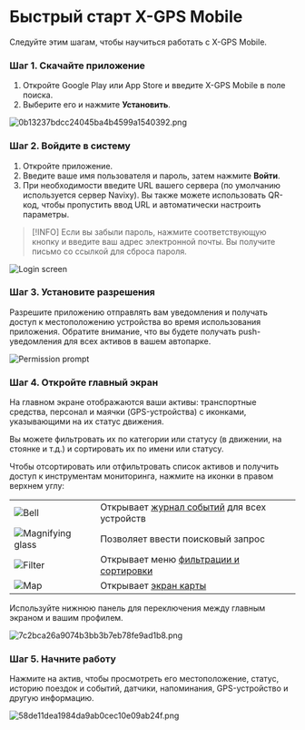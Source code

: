 # Быстрый старт X-GPS Mobile

Следуйте этим шагам, чтобы научиться работать с X-GPS Mobile.

### Шаг 1. Скачайте приложение

1. Откройте Google Play или App Store и введите X-GPS Mobile в поле поиска.
2. Выберите его и нажмите **Установить**.

![0b13237bdcc24045ba4b4599a1540392.png](attachments/0b13237bdcc24045ba4b4599a1540392.png)

### Шаг 2. Войдите в систему

1. Откройте приложение.
2. Введите ваше имя пользователя и пароль, затем нажмите **Войти**.
3. При необходимости введите URL вашего сервера (по умолчанию используется сервер Navixy). Вы также можете использовать QR-код, чтобы пропустить ввод URL и автоматически настроить параметры.

> [!INFO]
> Если вы забыли пароль, нажмите соответствующую кнопку и введите ваш адрес электронной почты. Вы получите письмо со ссылкой для сброса пароля.

![Login screen](attachments/96332b3dfb034ea98fec458a36194dcf.jpg)

### Шаг 3. Установите разрешения

Разрешите приложению отправлять вам уведомления и получать доступ к местоположению устройства во время использования приложения. Обратите внимание, что вы будете получать push-уведомления для всех активов в вашем автопарке.

![Permission prompt](attachments/6ef7d063b6c6486995fb27b6899d9498.jpg)

### Шаг 4. Откройте главный экран

На главном экране отображаются ваши активы: транспортные средства, персонал и маячки (GPS-устройства) с иконками, указывающими на их статус движения.

Вы можете фильтровать их по категории или статусу (в движении, на стоянке и т.д.) и сортировать их по имени или статусу.

Чтобы отсортировать или отфильтровать список активов и получить доступ к инструментам мониторинга, нажмите на иконки в правом верхнем углу: 

|     |     |
| --- | --- |
| ![Bell](attachments/30686e0ab36243a1b7750b825fb0e124.png) | Открывает [журнал событий](https://squaregps.atlassian.net/wiki/spaces/~7120201a6252f8d34242e3bdb7409b5d34d953/pages/3182821465/new+Assets+list#events-list) для всех устройств |
| ![Magnifying glass](attachments/d418c6eabc994093ae7d0fec2473bfe7.png) | Позволяет ввести поисковый запрос |
| ![Filter](attachments/ec4f2297610c4cb3b4abd27c4ef3c439.png) | Открывает меню [фильтрации и сортировки](https://squaregps.atlassian.net/wiki/spaces/~7120201a6252f8d34242e3bdb7409b5d34d953/pages/3182821465/new+Assets+list#sorting-and-filtering) |
| ![Map](attachments/f8ce3e11eb2b478883eea363833364fd.png) | Открывает [экран карты](https://squaregps.atlassian.net/wiki/spaces/~7120201a6252f8d34242e3bdb7409b5d34d953/pages/3182821465/new+Assets+list#map-fullscreen) |

Используйте нижнюю панель для переключения между главным экраном и вашим профилем.

![7c2bca26a9074b3bb3b7eb78fe9ad1b8.png](attachments/7c2bca26a9074b3bb3b7eb78fe9ad1b8.png)

### Шаг 5. Начните работу

Нажмите на актив, чтобы просмотреть его местоположение, статус, историю поездок и событий, датчики, напоминания, GPS-устройство и другую информацию.

![58de11dea1984da9ab0cec10e09ab24f.png](attachments/58de11dea1984da9ab0cec10e09ab24f.png)